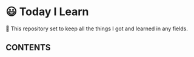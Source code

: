 # 😃 Today I Learn
🌱 This repository set to keep all the things I got and learned in any fields. 

## CONTENTS
